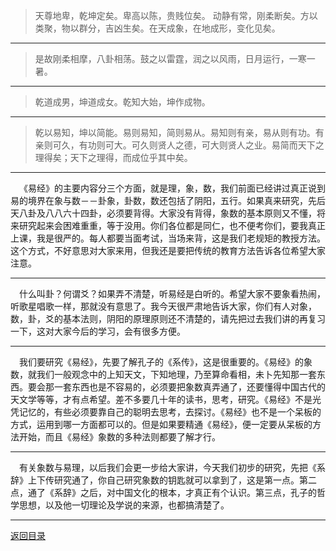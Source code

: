 > 天尊地卑，乾坤定矣。卑高以陈，贵贱位矣。 动静有常，刚柔断矣。方以类聚，物以群分，吉凶生矣。在天成象，在地成形，变化见矣。
___
> 是故刚柔相摩，八卦相荡。鼓之以雷霆，润之以风雨，日月运行，一寒一暑。
___
> 乾道成男，坤道成女。乾知大始，坤作成物。
___
> 乾以易知，坤以简能。易则易知，简则易从。易知则有亲，易从则有功。有亲则可久，有功则可大。可久则贤人之德，可大则贤人之业。易简而天下之理得矣；天下之理得，而成位乎其中矣。
___
&emsp;《易经》的主要内容分三个方面，就是理，象，数，我们前面已经讲过真正说到易的境界在象与数－－卦象，卦数，数还包括了阴阳，五行。如果真来研究，先后天八卦及八八六十四卦，必须要背得。大家没有背得，象数的基本原则又不懂，将来研究起来会困难重重，等于没用。你们各位都是同仁，也不便考你们，要我真正上课，我是很严的。每人都要当面考试，当场来背，这是我们老规矩的教授方法。这个方式，不好意思对大家来用，但我还是要把传统的教育方法告诉各位希望大家注意。
___
&emsp;什么叫卦？何谓爻？如果弄不清楚，听易经是白听的。希望大家不要象看热闹，听歌星唱歌一样，那就没有意思了。我今天很严肃地告诉大家，你们有人对象，数，卦，爻的基本法则，阴阳的原理原则还不清楚的，请先把过去我们讲的再复习一下，这对大家今后的学习，会有很多方便。
___
&emsp;我们要研究《易经》，先要了解孔子的《系传》，这是很重要的。《易经》的象数，就我们一般观念中的上知天文，下知地理，乃至算命看相，未卜先知那一套东西。要会那一套东西也是不容易的，必须要把象数真弄通了，还要懂得中国古代的天文学等等，才有点希望。差不多要几十年的读书，思考，研究。《易经》不是光凭记忆的，有些必须要靠自己的聪明去思考，去探讨。《易经》也不是一个呆板的方式，运用到哪一方面都可以的。但是如果要精通《易经》，便一定要从呆板的方法开始，而且《易经》象数的多种法则都要了解才行。
___
&emsp;有关象数与易理，以后我们会更一步给大家讲，今天我们初步的研究，先把《系辞》上下传研究通了，你自己研究象数的钥匙就可以拿到了，这是第一点。第二点，通了《系辞》之后，对中国文化的根本，才真正有个认识。第三点，孔子的哲学思想，以及他一切理论及学说的来源，也都搞清楚了。
___
[返回目录](../../master/README.md#目录)